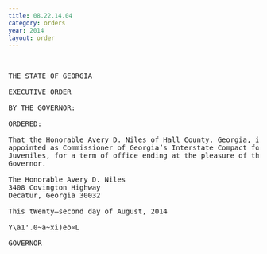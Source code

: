 ```yaml
---
title: 08.22.14.04
category: orders
year: 2014
layout: order
---
```


<pre> 

THE STATE OF GEORGIA

EXECUTIVE ORDER

BY THE GOVERNOR:

ORDERED:

That the Honorable Avery D. Niles of Hall County, Georgia, is
appointed as Commissioner of Georgia’s Interstate Compact for
Juveniles, for a term of office ending at the pleasure of the
Governor.

The Honorable Avery D. Niles
3408 Covington Highway
Decatur, Georgia 30032

This tWenty—second day of August, 2014

Y\a1'.0~a~xi)eo«L

GOVERNOR

</pre>
